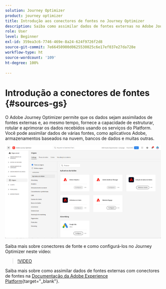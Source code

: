 ```yaml
---
solution: Journey Optimizer
product: journey optimizer
title: Introdução aos conectores de fontes no Journey Optimizer
description: Saiba como assimilar dados de fontes externas no Adobe Journey Optimizer
role: User
level: Beginner
exl-id: 359ea3c6-7746-469e-8a24-624f9726f2d8
source-git-commit: 7e66450900d0625530025c6e17ef037e27da728e
workflow-type: ht
source-wordcount: '109'
ht-degree: 100%

---
```


# Introdução a conectores de fontes {#sources-gs}

O Adobe Journey Optimizer permite que os dados sejam assimilados de fontes externas e, ao mesmo tempo, fornece a capacidade de estruturar, rotular e aprimorar os dados recebidos usando os serviços do Platform. Você pode assimilar dados de várias fontes, como aplicativos Adobe, armazenamentos baseados na nuvem, bancos de dados e muitas outras.

![](assets/sources-home.png)

Saiba mais sobre conectores de fonte e como configurá-los no Journey Optimizer neste vídeo:

>[!VIDEO](https://video.tv.adobe.com/v/335919?quality=12)

Saiba mais sobre como assimilar dados de fontes externas com conectores de fontes na [Documentação da Adobe Experience Platform](https://experienceleague.adobe.com/docs/experience-platform/sources/home.html?lang=pt-BR){target="_blank"}.
